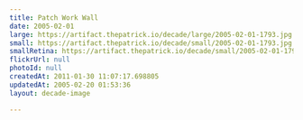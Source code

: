 ```yaml
---
title: Patch Work Wall
date: 2005-02-01
large: https://artifact.thepatrick.io/decade/large/2005-02-01-1793.jpg
small: https://artifact.thepatrick.io/decade/small/2005-02-01-1793.jpg
smallRetina: https://artifact.thepatrick.io/decade/small/2005-02-01-1793@2x.jpg
flickrUrl: null
photoId: null
createdAt: 2011-01-30 11:07:17.698805
updatedAt: 2005-02-20 01:53:36
layout: decade-image

---
```



